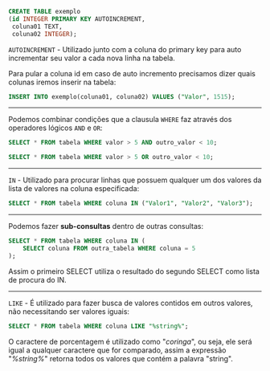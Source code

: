 ```sql
CREATE TABLE exemplo
(id INTEGER PRIMARY KEY AUTOINCREMENT,
 coluna01 TEXT,
 coluna02 INTEGER);
```

`AUTOINCREMENT` - Utilizado junto com a coluna do primary key para auto incrementar seu valor a cada nova linha na tabela.

Para pular a coluna id em caso de auto incremento precisamos dizer quais colunas iremos inserir na tabela:
```sql
INSERT INTO exemplo(coluna01, coluna02) VALUES ("Valor", 1515);
```

---

Podemos combinar condições que a clausula `WHERE` faz através dos operadores lógicos `AND` e `OR`:
```sql
SELECT * FROM tabela WHERE valor > 5 AND outro_valor < 10;

SELECT * FROM tabela WHERE valor > 5 OR outro_valor < 10;
```

---

`IN` - Utilizado para procurar linhas que possuem qualquer um dos valores da lista de valores na coluna especificada:
```sql
SELECT * FROM tabela WHERE coluna IN ("Valor1", "Valor2", "Valor3");
```

---

Podemos fazer **sub-consultas** dentro de outras consultas:
```sql
SELECT * FROM tabela WHERE coluna IN (
	SELECT coluna FROM outra_tabela WHERE coluna = 5
);
```

Assim o primeiro SELECT utiliza o resultado do segundo SELECT como lista de procura do IN.

---

`LIKE` - É utilizado para fazer busca de valores contidos em outros valores, não necessitando ser valores iguais:
```sql
SELECT * FROM tabela WHERE coluna LIKE "%string%";
```

O caractere de porcentagem é utilizado como "*coringa*", ou seja, ele será igual a qualquer caractere que for comparado, assim a expressão "*%string%*" retorna todos os valores que contém a palavra "string".